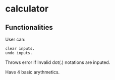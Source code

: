 # calculator
## Functionalities
User can:

    clear inputs.
    undo inputs.

Throws error if Invalid dot(.) notations are inputed.

Have 4 basic arythmetics.

